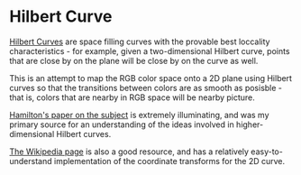 Hilbert Curve
=============

[Hilbert Curves](http://en.wikipedia.org/wiki/Hilbert_curve) are space filling
curves with the provable best loccality characteristics - for example, given
a two-dimensional Hilbert curve, points that are close by on the plane will be
close by on the curve as well.

This is an attempt to map the RGB color space onto a 2D plane using Hilbert curves
so that the transitions between colors are as smooth as posisble - that is, colors
that are nearby in RGB space will be nearby picture.

[Hamilton's paper on the subject](https://www.cs.dal.ca/sites/default/files/technical_reports/CS-2006-07.pdf) is extremely illuminating, and was my primary source for an understanding of the
ideas involved in higher-dimensional Hilbert curves.

[The Wikipedia page](http://en.wikipedia.org/wiki/Hilbert_curve) is also a good
resource, and has a relatively easy-to-understand implementation of the
coordinate transforms for the 2D curve.

